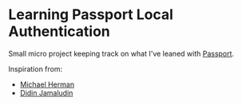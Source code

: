 # Learning Passport Local Authentication

Small micro project keeping track on what I've leaned with [Passport](www.passportjs.org/).

Inspiration from:
* [Michael Herman](mherman.org/blog/2015/01/31/local-authentication-with-passport-and-express-4/)
* [Didin Jamaludin](https://www.djamware.com/post/58bd823080aca7585c808ebf/nodejs-expressjs-mongoosejs-and-passportjs-authentication)
